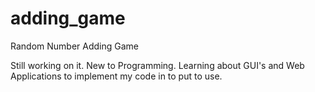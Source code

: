 # adding_game
Random Number Adding Game

Still working on it. New to Programming. Learning about GUI's 
and Web Applications to implement my code in to put to use.
